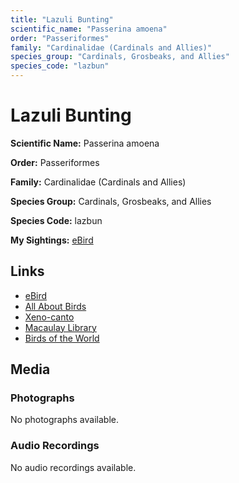 ```yaml
---
title: "Lazuli Bunting"
scientific_name: "Passerina amoena"
order: "Passeriformes"
family: "Cardinalidae (Cardinals and Allies)"
species_group: "Cardinals, Grosbeaks, and Allies"
species_code: "lazbun"
---
```


# Lazuli Bunting

**Scientific Name:** Passerina amoena

**Order:** Passeriformes

**Family:** Cardinalidae (Cardinals and Allies)

**Species Group:** Cardinals, Grosbeaks, and Allies

**Species Code:** lazbun

**My Sightings:** [eBird](https://ebird.org/lifelist?r=world&time=life&spp=lazbun)

## Links
* [eBird](https://ebird.org/species/lazbun) 
* [All About Birds](https://www.allaboutbirds.org/guide/lazbun) 
* [Xeno-canto](https://www.xeno-canto.org/species/lazbun) 
* [Macaulay Library](https://search.macaulaylibrary.org/catalog?taxonCode=lazbun&sort=rating_rank_desc)
* [Birds of the World](https://birdsoftheworld.org/bow/species/lazbun)

## Media
### Photographs
No photographs available.

### Audio Recordings
No audio recordings available.
